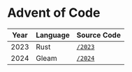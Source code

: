 # Advent of Code

| Year | Language | Source Code |
|---| ---| --- |
| 2023 | Rust | [`/2023`](/2023) |
| 2024 | Gleam | [`/2024`](/2024) |
